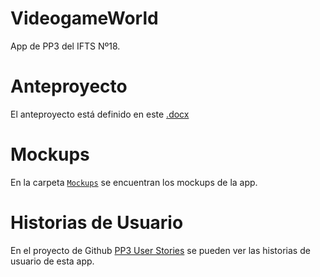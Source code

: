 # VideogameWorld
App de PP3 del IFTS Nº18.

# Anteproyecto

El anteproyecto está definido en este [.docx](https://docs.google.com/document/d/1AaK_SgGezDPYhtTLjKdF6qqDEIqX6oPX/edit)

# Mockups

En la carpeta [`Mockups`](/Mockups/) se encuentran los mockups de la app.

# Historias de Usuario

En el proyecto de Github [PP3 User Stories](https://github.com/users/Edgardo899/projects/1/views/1)
se pueden ver las historias de usuario de esta app.
